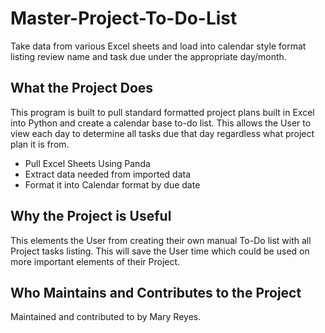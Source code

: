 # Master-Project-To-Do-List
Take data from various Excel sheets and load into calendar style format listing review name and task due under the appropriate day/month. 

## What the Project Does
This program is built to pull standard formatted project plans built in Excel into Python and create a calendar base to-do list. This allows the User to view each day to determine all tasks due that day regardless what project plan it is from.
- Pull Excel Sheets Using Panda
- Extract data needed from imported data
- Format it into Calendar format by due date

## Why the Project is Useful
This elements the User from creating their own manual To-Do list with all Project tasks listing.  This will save the User time which could be used on more important elements of their Project.

## Who Maintains and Contributes to the Project
Maintained and contributed to by Mary Reyes.

